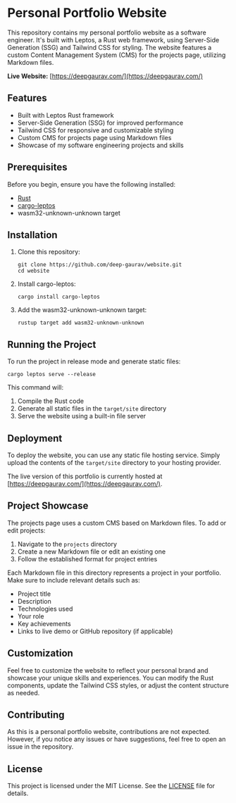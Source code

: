 # Personal Portfolio Website

This repository contains my personal portfolio website as a software engineer. It's built with Leptos, a Rust web framework, using Server-Side Generation (SSG) and Tailwind CSS for styling. The website features a custom Content Management System (CMS) for the projects page, utilizing Markdown files.

**Live Website:** [https://deepgaurav.com/](https://deepgaurav.com/)

## Features

- Built with Leptos Rust framework
- Server-Side Generation (SSG) for improved performance
- Tailwind CSS for responsive and customizable styling
- Custom CMS for projects page using Markdown files
- Showcase of my software engineering projects and skills

## Prerequisites

Before you begin, ensure you have the following installed:

- [Rust](https://www.rust-lang.org/tools/install)
- [cargo-leptos](https://github.com/leptos-rs/cargo-leptos)
- wasm32-unknown-unknown target

## Installation

1. Clone this repository:
   ```
   git clone https://github.com/deep-gaurav/website.git
   cd website
   ```

2. Install cargo-leptos:
   ```
   cargo install cargo-leptos
   ```

3. Add the wasm32-unknown-unknown target:
   ```
   rustup target add wasm32-unknown-unknown
   ```

## Running the Project

To run the project in release mode and generate static files:

```
cargo leptos serve --release
```

This command will:
1. Compile the Rust code
2. Generate all static files in the `target/site` directory
3. Serve the website using a built-in file server


## Deployment

To deploy the website, you can use any static file hosting service. Simply upload the contents of the `target/site` directory to your hosting provider.

The live version of this portfolio is currently hosted at [https://deepgaurav.com/](https://deepgaurav.com/).

## Project Showcase

The projects page uses a custom CMS based on Markdown files. To add or edit projects:

1. Navigate to the `projects` directory
2. Create a new Markdown file or edit an existing one
3. Follow the established format for project entries

Each Markdown file in this directory represents a project in your portfolio. Make sure to include relevant details such as:

- Project title
- Description
- Technologies used
- Your role
- Key achievements
- Links to live demo or GitHub repository (if applicable)

## Customization

Feel free to customize the website to reflect your personal brand and showcase your unique skills and experiences. You can modify the Rust components, update the Tailwind CSS styles, or adjust the content structure as needed.

## Contributing

As this is a personal portfolio website, contributions are not expected. However, if you notice any issues or have suggestions, feel free to open an issue in the repository.

## License

This project is licensed under the MIT License. See the [LICENSE](LICENSE) file for details.

